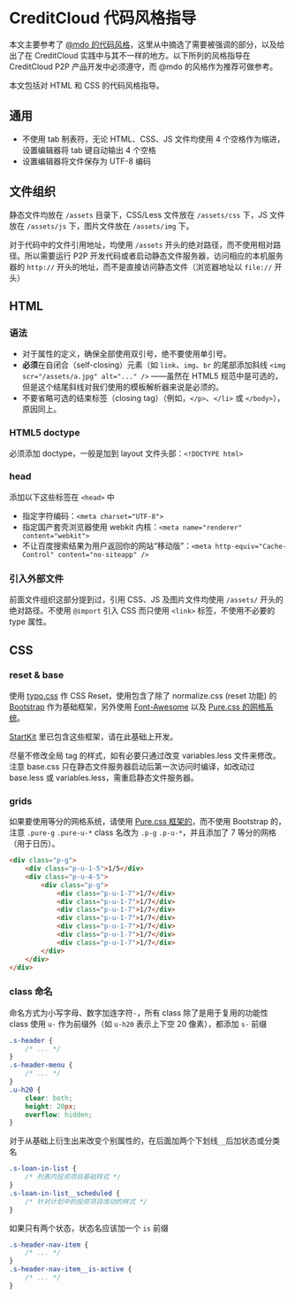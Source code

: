 # CreditCloud 代码风格指导

本文主要参考了 [@mdo 的代码风格](http://codeguide.bootcss.com/)，这里从中摘选了需要被强调的部分，以及给出了在 CreditCloud 实践中与其不一样的地方。以下所列的风格指导在 CreditCloud P2P 产品开发中必须遵守，而 @mdo 的风格作为推荐可做参考。

本文包括对 HTML 和 CSS 的代码风格指导。

## 通用

* 不使用 tab 制表符，无论 HTML、CSS、JS 文件均使用 4 个空格作为缩进，设置编辑器将 tab 键自动输出 4 个空格
* 设置编辑器将文件保存为 UTF-8 编码

## 文件组织

静态文件均放在 `/assets` 目录下，CSS/Less 文件放在 `/assets/css` 下，JS 文件放在 `/assets/js` 下，图片文件放在 `/assets/img` 下。

对于代码中的文件引用地址，均使用 `/assets` 开头的绝对路径，而不使用相对路径。所以需要运行 P2P 开发代码或者启动静态文件服务器，访问相应的本机服务器的 `http://` 开头的地址，而不是直接访问静态文件（浏览器地址以 `file://` 开头）

## HTML

### 语法

* 对于属性的定义，确保全部使用双引号，绝不要使用单引号。
* **必须**在自闭合（self-closing）元素（如 `link`、`img`、`br` 的尾部添加斜线 `<img scr="/assets/a.jpg" alt="..." />` ——虽然在 HTML5 规范中是可选的，但是这个结尾斜线对我们使用的模板解析器来说是必须的。
* 不要省略可选的结束标签（closing tag）（例如，`</p>`、`</li>` 或 `</body>`），原因同上。

### HTML5 doctype
必须添加 doctype，一般是加到 layout 文件头部：`<!DOCTYPE html>`

### head

添加以下这些标签在 `<head>` 中

* 指定字符编码：`<meta charset="UTF-8">`
* 指定国产套壳浏览器使用 webkit 内核：`<meta name="renderer" content="webkit">`
* 不让百度搜索结果为用户返回你的网站“移动版”：`<meta http-equiv="Cache-Control" content="no-siteapp" />`

### 引入外部文件

前面文件组织这部分提到过，引用 CSS、JS 及图片文件均使用 `/assets/` 开头的绝对路径。不使用 `@import` 引入 CSS 而只使用 `<link>` 标签，不使用不必要的 type 属性。

## CSS

### reset & base

使用 [typo.css](http://typo.sofi.sh/) 作 CSS Reset，使用包含了除了 normalize.css (reset 功能) 的 [Bootstrap](http://v3.bootcss.com/) 作为基础框架，另外使用 [Font-Awesome](http://fortawesome.github.io/Font-Awesome/) 以及 [Pure.css 的网格系统][pgrids]。

[StartKit][sk] 里已包含这些框架，请在此基础上开发。

尽量不修改全局 tag 的样式，如有必要只通过改变 variables.less 文件来修改。注意 base.css 只在静态文件服务器启动后第一次访问时编译，如改动过 base.less 或 variables.less，需重启静态文件服务器。

### grids

如果要使用等分的网格系统，请使用 [Pure.css 框架的][pgrids]，而不使用 Bootstrap 的，注意 `.pure-g` `.pure-u-*` class 名改为 `.p-g` `.p-u-*`，并且添加了 7 等分的网格（用于日历）。

```html
<div class="p-g">
    <div class="p-u-1-5">1/5</div>
    <div class="p-u-4-5">
        <div class="p-g">
            <div class="p-u-1-7">1/7</div>
            <div class="p-u-1-7">1/7</div>
            <div class="p-u-1-7">1/7</div>
            <div class="p-u-1-7">1/7</div>
            <div class="p-u-1-7">1/7</div>
            <div class="p-u-1-7">1/7</div>
            <div class="p-u-1-7">1/7</div>
        </div>
    </div>
</div>
```

### class 命名

命名方式为小写字母、数字加连字符`-`，所有 class 除了是用于复用的功能性 class 使用 `u-` 作为前缀外（如 `u-h20` 表示上下空 20 像素），都添加 `s-` 前缀

```css
.s-header {
    /* ... */
}
.s-header-menu {
    /* ... */
}
.u-h20 {
    clear: both;
    height: 20px;
    overflow: hidden;
}
```

对于从基础上衍生出来改变个别属性的，在后面加两个下划线`__`后加状态或分类名

```css
.s-loan-in-list {
    /* 列表内投资项目基础样式 */
}
.s-loan-in-list__scheduled {
    /* 针对计划中的投资项目改动的样式 */
}
```

如果只有两个状态，状态名应该加一个 `is` 前缀
```css
.s-header-nav-item {
    /* ... */
}
.s-header-nav-item__is-active {
    /* ... */
}
```

[pgrids]: http://purecss.io/grids/
[sk]: https://github.com/CreditCloud/ccp2p-starter-kit
